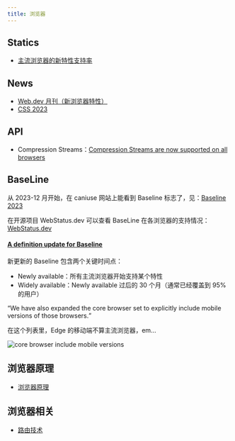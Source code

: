 ```yaml
---
title: 浏览器
---
```


## Statics

* [主流浏览器的新特性支持率](https://wpt.fyi/interop-2023)

## News

* [Web.dev 月刊（新浏览器特性）](/maps/_web/browser/new)
* [CSS 2023](https://developer.chrome.com/blog/css-wrapped-2023?hl=en)

## API

* Compression Streams：[Compression Streams are now supported on all browsers](https://web.dev/blog/compressionstreams?hl=en)

## BaseLine

从 2023-12 月开始，在 caniuse 网站上能看到 Baseline 标志了，见：[Baseline 2023](https://web.dev/blog/baseline2023)

在开源项目 WebStatus.dev 可以查看 BaseLine 在各浏览器的支持情况：[WebStatus.dev](https://github.com/GoogleChrome/webstatus.dev)

#### [A definition update for Baseline](https://web.dev/blog/baseline-definition-update?hl=en)

新更新的 Baseline 包含两个关键时间点：

* Newly available：所有主流浏览器开始支持某个特性
* Widely available：Newly available 过后的 30 个月（通常已经覆盖到 95% 的用户）

<q>We have also expanded the core browser set to explicitly include mobile versions of those browsers.</q>

在这个列表里，Edge 的移动端不算主流浏览器，em...

![core browser include mobile versions](https://mgear-image.oss-cn-shanghai.aliyuncs.com/image/other/20231227012228.png)

## 浏览器原理

* [浏览器原理](/maps/_web/browser/principle)

## 浏览器相关

* [路由技术](/maps/_web/browser/router)
